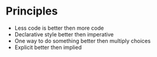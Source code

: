 Principles
=========

* Less code is better then more code
* Declarative style better then imperative
* One way to do something better then multiply choices
* Explicit better then implied